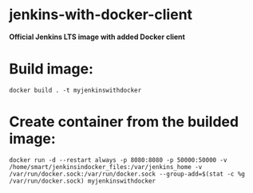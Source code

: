 # jenkins-with-docker-client
**Official Jenkins LTS image with added Docker client**

# Build image:

    docker build . -t myjenkinswithdocker

# Create container from the builded image:

    docker run -d --restart always -p 8080:8080 -p 50000:50000 -v /home/smart/jenkinsindocker_files:/var/jenkins_home -v /var/run/docker.sock:/var/run/docker.sock --group-add=$(stat -c %g /var/run/docker.sock) myjenkinswithdocker
    
